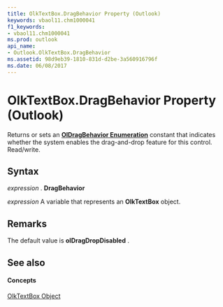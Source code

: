 ```yaml
---
title: OlkTextBox.DragBehavior Property (Outlook)
keywords: vbaol11.chm1000041
f1_keywords:
- vbaol11.chm1000041
ms.prod: outlook
api_name:
- Outlook.OlkTextBox.DragBehavior
ms.assetid: 98d9eb39-1810-831d-d2be-3a560916796f
ms.date: 06/08/2017
---
```



# OlkTextBox.DragBehavior Property (Outlook)

Returns or sets an **[OlDragBehavior Enumeration](oldragbehavior-enumeration-outlook.md)** constant that indicates whether the system enables the drag-and-drop feature for this control. Read/write.


## Syntax

 _expression_ . **DragBehavior**

 _expression_ A variable that represents an **OlkTextBox** object.


## Remarks

The default value is **olDragDropDisabled** .


## See also


#### Concepts


[OlkTextBox Object](olktextbox-object-outlook.md)

